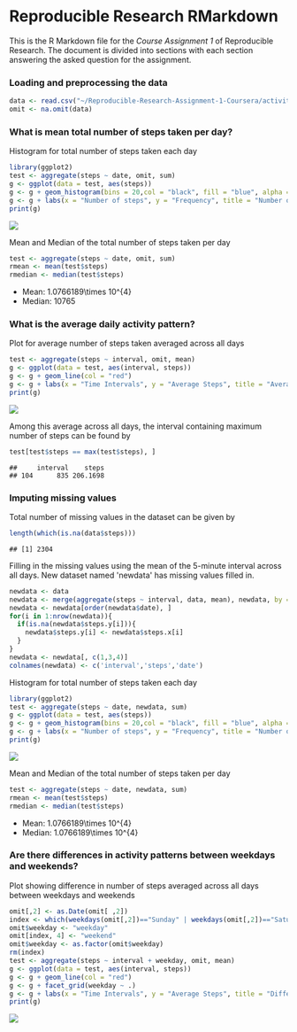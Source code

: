 # Reproducible Research RMarkdown

This is the R Markdown file for the *Course Assignment 1* of Reproducible Research. The document is divided into sections with each section answering the asked question for the assignment.

### Loading and preprocessing the data


```r
data <- read.csv("~/Reproducible-Research-Assignment-1-Coursera/activity.csv")
omit <- na.omit(data)
```

### What is mean total number of steps taken per day?

Histogram for total number of steps taken each day


```r
library(ggplot2)
test <- aggregate(steps ~ date, omit, sum)
g <- ggplot(data = test, aes(steps))
g <- g + geom_histogram(bins = 20,col = "black", fill = "blue", alpha = 0.7) 
g <- g + labs(x = "Number of steps", y = "Frequency", title = "Number of Steps Taken Each Day")
print(g)
```

![](PA1_template_files/figure-html/unnamed-chunk-2-1.png)<!-- -->

Mean and Median of the total number of steps taken per day


```r
test <- aggregate(steps ~ date, omit, sum)
rmean <- mean(test$steps)
rmedian <- median(test$steps)
```

* Mean: 1.0766189\times 10^{4}
* Median: 10765

### What is the average daily activity pattern?

Plot for average number of steps taken averaged across all days


```r
test <- aggregate(steps ~ interval, omit, mean)
g <- ggplot(data = test, aes(interval, steps)) 
g <- g + geom_line(col = "red")
g <- g + labs(x = "Time Intervals", y = "Average Steps", title = "Average Number Of Steps Taken Across All Days")
print(g)
```

![](PA1_template_files/figure-html/unnamed-chunk-4-1.png)<!-- -->

Among this average across all days, the interval containing maximum number of steps can be found by


```r
test[test$steps == max(test$steps), ]
```

```
##     interval    steps
## 104      835 206.1698
```

### Imputing missing values

Total number of missing values in the dataset can be given by


```r
length(which(is.na(data$steps)))
```

```
## [1] 2304
```

Filling in the missing values using the mean of the 5-minute interval across all days. New dataset named 'newdata' has missing values filled in.


```r
newdata <- data
newdata <- merge(aggregate(steps ~ interval, data, mean), newdata, by = "interval", all.x = TRUE, all.y = TRUE)
newdata <- newdata[order(newdata$date), ]
for(i in 1:nrow(newdata)){
  if(is.na(newdata$steps.y[i])){
    newdata$steps.y[i] <- newdata$steps.x[i]
  }
}
newdata <- newdata[, c(1,3,4)]
colnames(newdata) <- c('interval','steps','date')
```

Histogram for total number of steps taken each day


```r
library(ggplot2)
test <- aggregate(steps ~ date, newdata, sum)
g <- ggplot(data = test, aes(steps))
g <- g + geom_histogram(bins = 20,col = "black", fill = "blue", alpha = 0.7) 
g <- g + labs(x = "Number of steps", y = "Frequency", title = "Number of Steps Taken Each Day")
print(g)
```

![](PA1_template_files/figure-html/unnamed-chunk-8-1.png)<!-- -->

Mean and Median of the total number of steps taken per day


```r
test <- aggregate(steps ~ date, newdata, sum)
rmean <- mean(test$steps)
rmedian <- median(test$steps)
```

* Mean: 1.0766189\times 10^{4}
* Median: 1.0766189\times 10^{4}

### Are there differences in activity patterns between weekdays and weekends?

Plot showing difference in number of steps averaged across all days between weekdays and weekends


```r
omit[,2] <- as.Date(omit[ ,2])
index <- which(weekdays(omit[,2])=="Sunday" | weekdays(omit[,2])=="Saturday")
omit$weekday <- "weekday"
omit[index, 4] <- "weekend"
omit$weekday <- as.factor(omit$weekday)
rm(index)
test <- aggregate(steps ~ interval + weekday, omit, mean)
g <- ggplot(data = test, aes(interval, steps))
g <- g + geom_line(col = "red") 
g <- g + facet_grid(weekday ~ .)
g <- g + labs(x = "Time Intervals", y = "Average Steps", title = "Difference Between Weekdays and Weekends")
print(g)
```

![](PA1_template_files/figure-html/unnamed-chunk-10-1.png)<!-- -->

